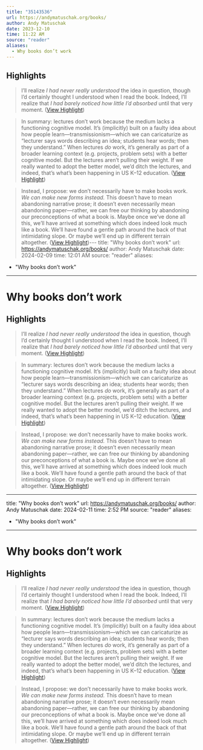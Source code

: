 ```yaml
---
title: "35143536"
url: https://andymatuschak.org/books/
author: Andy Matuschak
date: 2023-12-10
time: 11:22 AM
source: "reader"
aliases:
  - Why books don’t work
---
```

## Highlights
> I’ll realize *I had never really understood* the idea in question, though I’d certainly thought I understood when I read the book. Indeed, I’ll realize that *I had barely noticed how little I’d absorbed* until that very moment. ([View Highlight](https://read.readwise.io/read/01hh09feqgfqs49j5hyz5aptby))

> In summary: lectures don’t work because the medium lacks a functioning cognitive model. It’s (implicitly) built on a faulty idea about how people learn—transmissionism—which we can caricaturize as “lecturer says words describing an idea; students hear words; then they understand.” When lectures *do* work, it’s generally as part of a broader learning context (e.g. projects, problem sets) with a better cognitive model. But the lectures aren’t pulling their weight. If we really wanted to adopt the better model, we’d ditch the lectures, and indeed, that’s what’s been happening in US K–12 education. ([View Highlight](https://read.readwise.io/read/01hh0a0et8kqgfd3kde5j6zee0))

> Instead, I propose: we don’t necessarily have to make books work. *We can make new forms instead.* This doesn’t have to mean abandoning narrative prose; it doesn’t even necessarily mean abandoning paper—rather, we can free our thinking by abandoning our preconceptions of what a book is. Maybe once we’ve done all this, we’ll have arrived at something which does indeed look much like a book. We’ll have found a gentle path around the back of that intimidating slope. Or maybe we’ll end up in different terrain altogether. ([View Highlight](https://read.readwise.io/read/01hh0an10h7gnhef67fh3kbzf8))---
title: "Why books don’t work"
url: https://andymatuschak.org/books/
author: Andy Matuschak
date: 2024-02-09
time: 12:01 AM
source: "reader"
aliases:
  - "Why books don’t work"
---
# Why books don’t work

## Highlights
> I’ll realize *I had never really understood* the idea in question, though I’d certainly thought I understood when I read the book. Indeed, I’ll realize that *I had barely noticed how little I’d absorbed* until that very moment. ([View Highlight](https://read.readwise.io/read/01hh09feqgfqs49j5hyz5aptby))

> In summary: lectures don’t work because the medium lacks a functioning cognitive model. It’s (implicitly) built on a faulty idea about how people learn—transmissionism—which we can caricaturize as “lecturer says words describing an idea; students hear words; then they understand.” When lectures *do* work, it’s generally as part of a broader learning context (e.g. projects, problem sets) with a better cognitive model. But the lectures aren’t pulling their weight. If we really wanted to adopt the better model, we’d ditch the lectures, and indeed, that’s what’s been happening in US K–12 education. ([View Highlight](https://read.readwise.io/read/01hh0a0et8kqgfd3kde5j6zee0))

> Instead, I propose: we don’t necessarily have to make books work. *We can make new forms instead.* This doesn’t have to mean abandoning narrative prose; it doesn’t even necessarily mean abandoning paper—rather, we can free our thinking by abandoning our preconceptions of what a book is. Maybe once we’ve done all this, we’ll have arrived at something which does indeed look much like a book. We’ll have found a gentle path around the back of that intimidating slope. Or maybe we’ll end up in different terrain altogether. ([View Highlight](https://read.readwise.io/read/01hh0an10h7gnhef67fh3kbzf8))

---
title: "Why books don’t work"
url: https://andymatuschak.org/books/
author: Andy Matuschak
date: 2024-02-11
time: 2:52 PM
source: "reader"
aliases:
  - "Why books don’t work"
---
# Why books don’t work

## Highlights
> I’ll realize *I had never really understood* the idea in question, though I’d certainly thought I understood when I read the book. Indeed, I’ll realize that *I had barely noticed how little I’d absorbed* until that very moment. ([View Highlight](https://read.readwise.io/read/01hh09feqgfqs49j5hyz5aptby))

> In summary: lectures don’t work because the medium lacks a functioning cognitive model. It’s (implicitly) built on a faulty idea about how people learn—transmissionism—which we can caricaturize as “lecturer says words describing an idea; students hear words; then they understand.” When lectures *do* work, it’s generally as part of a broader learning context (e.g. projects, problem sets) with a better cognitive model. But the lectures aren’t pulling their weight. If we really wanted to adopt the better model, we’d ditch the lectures, and indeed, that’s what’s been happening in US K–12 education. ([View Highlight](https://read.readwise.io/read/01hh0a0et8kqgfd3kde5j6zee0))

> Instead, I propose: we don’t necessarily have to make books work. *We can make new forms instead.* This doesn’t have to mean abandoning narrative prose; it doesn’t even necessarily mean abandoning paper—rather, we can free our thinking by abandoning our preconceptions of what a book is. Maybe once we’ve done all this, we’ll have arrived at something which does indeed look much like a book. We’ll have found a gentle path around the back of that intimidating slope. Or maybe we’ll end up in different terrain altogether. ([View Highlight](https://read.readwise.io/read/01hh0an10h7gnhef67fh3kbzf8))


